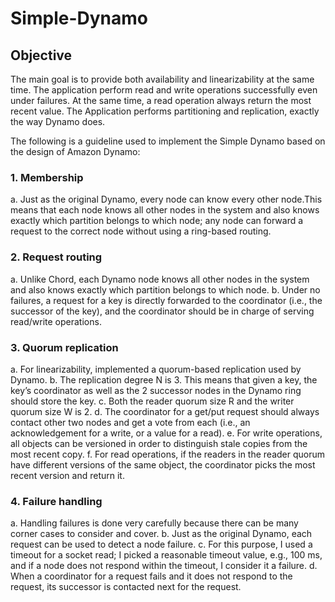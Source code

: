 # Simple-Dynamo

## Objective
The main goal is to provide both availability and linearizability at the same time. 
The application perform read and write operations successfully even under failures. 
At the same time, a read operation always return the most recent value. 
The Application performs partitioning and replication, exactly the way Dynamo does.

The following is a guideline used to implement the Simple Dynamo based on the design of Amazon Dynamo:
### 1. Membership
a. Just as the original Dynamo, every node can know every other node.​ This means
that each node knows all other nodes in the system and also knows exactly which partition belongs to which node; any node can forward a request to the correct node without using a ring-based routing.
### 2. Request routing
a. Unlike Chord, each Dynamo node knows all other nodes in the system and also
knows exactly which partition belongs to which node.
b. Under no failures, a request for a key is directly forwarded to the coordinator (i.e., the successor of the key), and the coordinator should be in charge of serving read/write operations.
### 3. Quorum replication
a. For linearizability, implemented a quorum-based replication used by
Dynamo.
b. The replication degree N is 3.​ This means that given a key, the key’s
coordinator as well as the 2 successor nodes in the Dynamo ring should store the
key.
c. Both the reader quorum size R and the writer quorum size W is 2.
d. The coordinator for a get/put request should ​always contact other two nodes​ and
get a vote from each (i.e., an acknowledgement for a write, or a value for a read).
e. For write operations, all objects can be ​versioned​ in order to distinguish stale
copies from the most recent copy.
f. For read operations, if the readers in the reader quorum have different versions
of the same object, the coordinator picks the most recent version and
return it.

### 4. Failure handling
a. Handling failures is done very carefully because there can be many
corner cases to consider and cover.
b. Just as the original Dynamo, each request can be used to detect a node failure.
c. For this purpose, I used a timeout for a socket read;​ I picked a
reasonable timeout value, e.g., 100 ms, and if a node does not respond within
the timeout, I consider it a failure.
d. When a coordinator for a request fails and it does not respond to the request, ​its successor is contacted next for the request.
